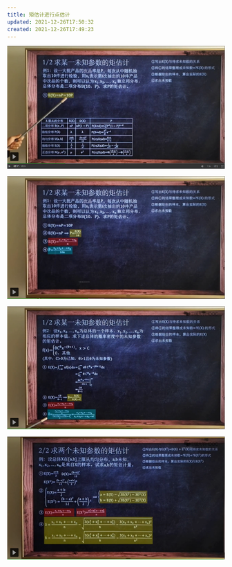 ```yaml
---
title: 矩估计进行点估计
updated: 2021-12-26T17:50:32
created: 2021-12-26T17:49:23
---
```


![image1](assets/dd87b7f4e89a4d5ca5073572c84451a5.png)

![image2](assets/cea044866dda4e4b9ab372756d10d606.png)

![image3](assets/40f38d5ed8d6472d8d5c279642395011.png)

![image4](assets/a1d8a496b19a4e859ed303a2a30a9377.png)

